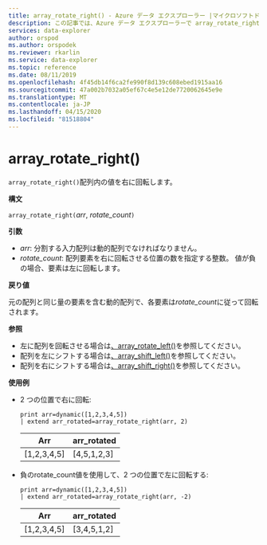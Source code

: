 ```yaml
---
title: array_rotate_right() - Azure データ エクスプローラー |マイクロソフトドキュメント
description: この記事では、Azure データ エクスプローラーで array_rotate_right() について説明します。
services: data-explorer
author: orspod
ms.author: orspodek
ms.reviewer: rkarlin
ms.service: data-explorer
ms.topic: reference
ms.date: 08/11/2019
ms.openlocfilehash: 4f45db14f6ca2fe990f8d139c608ebed1915aa16
ms.sourcegitcommit: 47a002b7032a05ef67c4e5e12de7720062645e9e
ms.translationtype: MT
ms.contentlocale: ja-JP
ms.lasthandoff: 04/15/2020
ms.locfileid: "81518804"
---
```

# <a name="array_rotate_right"></a>array_rotate_right()

`array_rotate_right()`配列内の値を右に回転します。

**構文**

`array_rotate_right(`*arr*, *rotate_count*`)`

**引数**

* *arr*: 分割する入力配列は動的配列でなければなりません。
* *rotate_count*: 配列要素を右に回転させる位置の数を指定する整数。 値が負の場合、要素は左に回転します。

**戻り値**

元の配列と同じ量の要素を含む動的配列で、各要素は*rotate_count*に従って回転されます。

**参照**

* 左に配列を回転させる場合は[、array_rotate_left()](array_rotate_leftfunction.md)を参照してください。
* 配列を左にシフトする場合は[、array_shift_left()](array_shift_leftfunction.md)を参照してください。
* 配列を右にシフトする場合は[、array_shift_right()](array_shift_rightfunction.md)を参照してください。

**使用例**

* 2 つの位置で右に回転:

    ```kusto
    print arr=dynamic([1,2,3,4,5]) 
    | extend arr_rotated=array_rotate_right(arr, 2)
    ```
    
    |Arr|arr_rotated|
    |---|---|
    |[1,2,3,4,5]|[4,5,1,2,3]|

* 負のrotate_count値を使用して、2 つの位置で左に回転する:

    ```kusto
    print arr=dynamic([1,2,3,4,5]) 
    | extend arr_rotated=array_rotate_right(arr, -2)
    ```
    
    |Arr|arr_rotated|
    |---|---|
    |[1,2,3,4,5]|[3,4,5,1,2]|